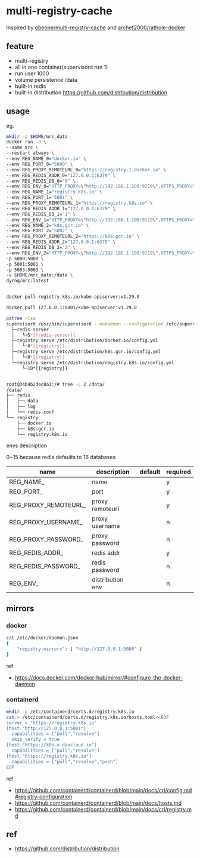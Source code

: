 # multi-registry-cache


Inspired by [obeone/multi-registry-cache](https://github.com/obeone/multi-registry-cache) and [archef2000/rathole-docker](https://github.com/archef2000/rathole-docker/blob/main/entrypoint.sh)

## feature

- multi-registry
- all in one container(supervisord run 1)
- run user 1000
- volume persistence /data
- built-in redis
- built-in distribution <https://github.com/distribution/distribution>

## usage

eg.

```bash
mkdir -p $HOME/mrc_data
docker run -d \
--name mrc \
--restart always \
--env REG_NAME_0="docker.io" \
--env REG_PORT_0="5000" \
--env REG_PROXY_REMOTEURL_0="https://registry-1.docker.io" \
--env REG_REDIS_ADDR_0="127.0.0.1:6379" \
--env REG_REDIS_DB_0="0" \
--env REG_ENV_0="HTTP_PROXY=\"http://192.168.1.100:9119\",HTTPS_PROXY=\"http://192.168.1.100:9119\",NO_PROXY=\"127.0.0.1,localhost\"" \
--env REG_NAME_1="registry.k8s.io" \
--env REG_PORT_1="5001" \
--env REG_PROXY_REMOTEURL_1="https://registry.k8s.io" \
--env REG_REDIS_ADDR_1="127.0.0.1:6379" \
--env REG_REDIS_DB_1="1" \
--env REG_ENV_1="HTTP_PROXY=\"http://192.168.1.100:9119\",HTTPS_PROXY=\"http://192.168.1.100:9119\",NO_PROXY=\"127.0.0.1,localhost\"" \
--env REG_NAME_2="k8s.gcr.io" \
--env REG_PORT_2="5002" \
--env REG_PROXY_REMOTEURL_2="https://k8s.gcr.io" \
--env REG_REDIS_ADDR_2="127.0.0.1:6379" \
--env REG_REDIS_DB_2="2" \
--env REG_ENV_2="HTTP_PROXY=\"http://192.168.1.100:9119\",HTTPS_PROXY=\"http://192.168.1.100:9119\",NO_PROXY=\"127.0.0.1,localhost\"" \
-p 5000:5000 \
-p 5001:5001 \
-p 5003:5003 \
-v $HOME/mrc_data:/data \
dyrnq/mrc:latest


docker pull registry.k8s.io/kube-apiserver:v1.29.0

docker pull 127.0.0.1:5001/kube-apiserver:v1.29.0


```


```bash
pstree -lsa
supervisord /usr/bin/supervisord --nodaemon --configuration /etc/supervisord.conf
  ├─redis-server
  │   └─5*[{redis-server}]
  ├─registry serve /etc/distribution/docker.io/config.yml
  │   └─8*[{registry}]
  ├─registry serve /etc/distribution/k8s.gcr.io/config.yml
  │   └─9*[{registry}]
  └─registry serve /etc/distribution/registry.k8s.io/config.yml
      └─10*[{registry}]


root@34b4b2dec8a3:/# tree -L 2 /data/
/data/
├── redis
│   ├── data
│   ├── log
│   └── redis.conf
└── registry
    ├── docker.io
    ├── k8s.gcr.io
    └── registry.k8s.io
```

envs description


0~15 because redis defaults to 16 databases


| name                 | description      | default | required |
|----------------------|------------------|---------|----------|
| REG_NAME_            | name             |         | y        |
| REG_PORT_            | port             |         | y        |
| REG_PROXY_REMOTEURL_ | proxy remoteurl  |         | y        |
| REG_PROXY_USERNAME_  | proxy username   |         | n        |
| REG_PROXY_PASSWORD_  | proxy password   |         | n        |
| REG_REDIS_ADDR_      | redis addr       |         | y        |
| REG_REDIS_PASSWORD_  | redis password   |         | n        |
| REG_ENV_             | distribution env |         | n        |


## mirrors

### docker

```bash
cat /etc/docker/daemon.json 
{    
    "registry-mirrors": [ "http://127.0.0.1:5000" ]
}

```

ref 
- <https://docs.docker.com/docker-hub/mirror/#configure-the-docker-daemon>

### containerd


```bash
mkdir -p /etc/containerd/certs.d/registry.k8s.io
cat > /etc/containerd/certs.d/registry.k8s.io/hosts.toml<<EOF
server = "https://registry.k8s.io"
[host."http://127.0.0.1:5001"]
  capabilities = ["pull","resolve"]
  skip_verify = true
[host."https://k8s.m.daocloud.io"]
  capabilities = ["pull","resolve"]
[host."https://registry.k8s.io"]
  capabilities = ["pull","resolve","push"]
EOF
```

ref 
- <https://github.com/containerd/containerd/blob/main/docs/cri/config.md#registry-configuration>
- <https://github.com/containerd/containerd/blob/main/docs/hosts.md>
- <https://github.com/containerd/containerd/blob/main/docs/cri/registry.md>


## ref

- <https://github.com/distribution/distribution>